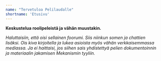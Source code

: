 ```yaml
---
name: "Tervetuloa Pelilaudalle"
shortname: 'Etusivu'
---
```

**Keskustelua roolipeleistä ja vähän muustakin.** 

*Haluttaisiin, että oisi sellainen foorumi. Siis niinkun somen ja chattien lisäksi. Ois kiva kirjoitella ja lukea asioista myös vähän verkkaisemmassa mediassa. Ja ei haittaisi, jos siihen sais yhdistettyä pelien dokumentoinnin ja materiaalin jakamisen Mekanismin tyyliin.*

